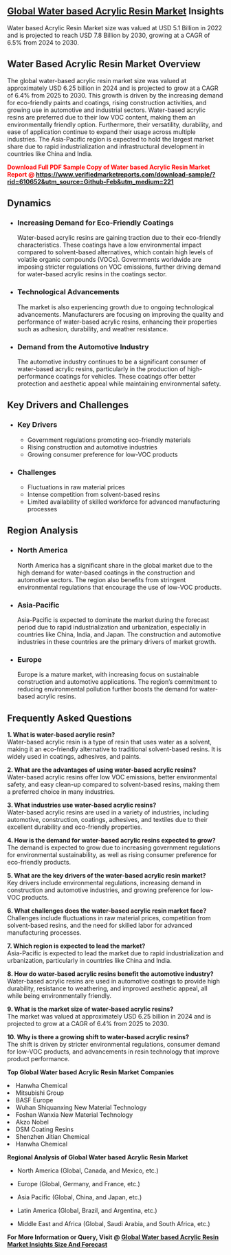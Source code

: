 <h2><a href="https://www.verifiedmarketreports.com/download-sample/?rid=610652&amp;utm_source=Github&amp;utm_medium=221" target="_blank">Global Water based Acrylic Resin Market</a> Insights</h2><p>Water based Acrylic Resin Market size was valued at USD 5.1 Billion in 2022 and is projected to reach USD 7.8 Billion by 2030, growing at a CAGR of 6.5% from 2024 to 2030.</p><p> <h2>Water Based Acrylic Resin Market Overview</h2> <p>The global water-based acrylic resin market size was valued at approximately USD 6.25 billion in 2024 and is projected to grow at a CAGR of 6.4% from 2025 to 2030. This growth is driven by the increasing demand for eco-friendly paints and coatings, rising construction activities, and growing use in automotive and industrial sectors. Water-based acrylic resins are preferred due to their low VOC content, making them an environmentally friendly option. Furthermore, their versatility, durability, and ease of application continue to expand their usage across multiple industries. The Asia-Pacific region is expected to hold the largest market share due to rapid industrialization and infrastructural development in countries like China and India.</p> <p><strong><p><span class=""><span style="color: #ff0000;"><strong>Download Full PDF Sample Copy of Water based Acrylic Resin Market Report</strong> @ </span><a href="https://www.verifiedmarketreports.com/download-sample/?rid=610652&amp;utm_source=Github-Feb&amp;utm_medium=221" target="_blank">https://www.verifiedmarketreports.com/download-sample/?rid=610652&amp;utm_source=Github-Feb&amp;utm_medium=221</a></span></p></strong></p> <h2>Dynamics</h2> <ul> <li><h3>Increasing Demand for Eco-Friendly Coatings</h3> Water-based acrylic resins are gaining traction due to their eco-friendly characteristics. These coatings have a low environmental impact compared to solvent-based alternatives, which contain high levels of volatile organic compounds (VOCs). Governments worldwide are imposing stricter regulations on VOC emissions, further driving demand for water-based acrylic resins in the coatings sector.</li> <li><h3>Technological Advancements</h3> The market is also experiencing growth due to ongoing technological advancements. Manufacturers are focusing on improving the quality and performance of water-based acrylic resins, enhancing their properties such as adhesion, durability, and weather resistance.</li> <li><h3>Demand from the Automotive Industry</h3> The automotive industry continues to be a significant consumer of water-based acrylic resins, particularly in the production of high-performance coatings for vehicles. These coatings offer better protection and aesthetic appeal while maintaining environmental safety.</li> </ul> <h2>Key Drivers and Challenges</h2> <ul> <li><h3>Key Drivers</h3> <ul> <li>Government regulations promoting eco-friendly materials</li> <li>Rising construction and automotive industries</li> <li>Growing consumer preference for low-VOC products</li> </ul> </li> <li><h3>Challenges</h3> <ul> <li>Fluctuations in raw material prices</li> <li>Intense competition from solvent-based resins</li> <li>Limited availability of skilled workforce for advanced manufacturing processes</li> </ul> </li> </ul> <h2>Region Analysis</h2> <ul> <li><h3>North America</h3> North America has a significant share in the global market due to the high demand for water-based coatings in the construction and automotive sectors. The region also benefits from stringent environmental regulations that encourage the use of low-VOC products.</li> <li><h3>Asia-Pacific</h3> Asia-Pacific is expected to dominate the market during the forecast period due to rapid industrialization and urbanization, especially in countries like China, India, and Japan. The construction and automotive industries in these countries are the primary drivers of market growth.</li> <li><h3>Europe</h3> Europe is a mature market, with increasing focus on sustainable construction and automotive applications. The region’s commitment to reducing environmental pollution further boosts the demand for water-based acrylic resins.</li> </ul> <h2>Frequently Asked Questions</h2> <p><strong>1. What is water-based acrylic resin?</strong><br> Water-based acrylic resin is a type of resin that uses water as a solvent, making it an eco-friendly alternative to traditional solvent-based resins. It is widely used in coatings, adhesives, and paints.</p> <p><strong>2. What are the advantages of using water-based acrylic resins?</strong><br> Water-based acrylic resins offer low VOC emissions, better environmental safety, and easy clean-up compared to solvent-based resins, making them a preferred choice in many industries.</p> <p><strong>3. What industries use water-based acrylic resins?</strong><br> Water-based acrylic resins are used in a variety of industries, including automotive, construction, coatings, adhesives, and textiles due to their excellent durability and eco-friendly properties.</p> <p><strong>4. How is the demand for water-based acrylic resins expected to grow?</strong><br> The demand is expected to grow due to increasing government regulations for environmental sustainability, as well as rising consumer preference for eco-friendly products.</p> <p><strong>5. What are the key drivers of the water-based acrylic resin market?</strong><br> Key drivers include environmental regulations, increasing demand in construction and automotive industries, and growing preference for low-VOC products.</p> <p><strong>6. What challenges does the water-based acrylic resin market face?</strong><br> Challenges include fluctuations in raw material prices, competition from solvent-based resins, and the need for skilled labor for advanced manufacturing processes.</p> <p><strong>7. Which region is expected to lead the market?</strong><br> Asia-Pacific is expected to lead the market due to rapid industrialization and urbanization, particularly in countries like China and India.</p> <p><strong>8. How do water-based acrylic resins benefit the automotive industry?</strong><br> Water-based acrylic resins are used in automotive coatings to provide high durability, resistance to weathering, and improved aesthetic appeal, all while being environmentally friendly.</p> <p><strong>9. What is the market size of water-based acrylic resins?</strong><br> The market was valued at approximately USD 6.25 billion in 2024 and is projected to grow at a CAGR of 6.4% from 2025 to 2030.</p> <p><strong>10. Why is there a growing shift to water-based acrylic resins?</strong><br> The shift is driven by stricter environmental regulations, consumer demand for low-VOC products, and advancements in resin technology that improve product performance.</p> </p><p><strong>Top Global Water based Acrylic Resin Market Companies</strong></p><div data-test-id=""><p><li>Hanwha Chemical</li><li> Mitsubishi Group</li><li> BASF Europe</li><li> Wuhan Shiquanxing New Material Technology</li><li> Foshan Wanxia New Material Technology</li><li> Akzo Nobel</li><li> DSM Coating Resins</li><li> Shenzhen Jitian Chemical</li><li> Hanwha Chemical</li></p><div><strong>Regional Analysis of&nbsp;Global Water based Acrylic Resin Market</strong></div><ul><li dir="ltr"><p dir="ltr">North America&nbsp;(Global, Canada, and Mexico, etc.)</p></li><li dir="ltr"><p dir="ltr">Europe (Global, Germany, and France, etc.)</p></li><li dir="ltr"><p dir="ltr">Asia Pacific&nbsp;(Global, China, and Japan, etc.)</p></li><li dir="ltr"><p dir="ltr">Latin America&nbsp;(Global, Brazil, and Argentina, etc.)</p></li><li dir="ltr">Middle East and Africa&nbsp;(Global, Saudi Arabia, and South Africa, etc.)</li></ul><p><strong>For More Information or Query, Visit @&nbsp;</strong><strong><a href="https://www.verifiedmarketreports.com/product/water-based-acrylic-resin-market/?utm_source=Github&amp;utm_medium=221" target="_blank">Global Water based Acrylic Resin Market Insights Size And Forecast</a></strong></p></div>
